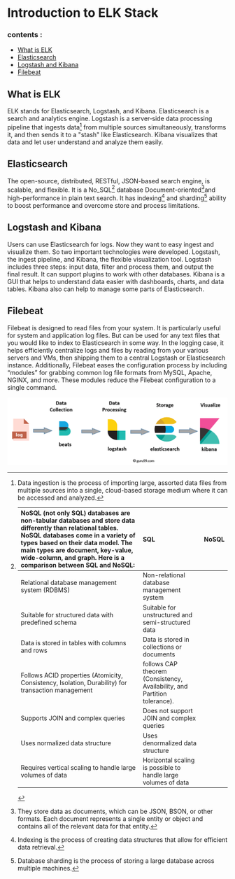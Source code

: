# Introduction to ELK Stack

### contents :

- [What is ELK](#what-is-elk)
- [Elasticsearch](#elasticsearch)
- [Logstash and Kibana](#logstash-and-kibana)
- [Filebeat](#filebeat)

## What is ELK

ELK stands for Elasticsearch, Logstash, and Kibana. Elasticsearch is a search and analytics engine. Logstash is a server‑side data processing pipeline that ingests data[^data-ingesting] from multiple sources simultaneously, transforms it, and then sends it to a "stash" like Elasticsearch. Kibana visualizes that data and let user understand and analyze them easily.

[^data-ingesting]: Data ingestion is the process of importing large, assorted data files from multiple sources into a single, cloud-based storage medium where it can be accessed and analyzed.

## Elasticsearch

The open-source, distributed, RESTful, JSON-based search engine, is scalable, and flexible. It is a No_SQL[^no-sql] database Document-oriented[^Document-oriented]and high-performance in plain text search.
It has indexing[^Indexing] and sharding[^data-base-sharding] ability to boost performance and overcome store and process limitations.

[^Document-oriented]: They store data as documents, which can be JSON, BSON, or other formats. Each document represents a single entity or object and contains all of the relevant data for that entity.
[^Indexing]: Indexing is the process of creating data structures that allow for efficient data retrieval.
[^data-base-sharding]: Database sharding is the process of storing a large database across multiple machines.

## Logstash and Kibana

Users can use Elasticsearch for logs. Now they want to easy ingest and visualize them. So two important technologies were developed. Logstash, the ingest pipeline, and Kibana, the flexible visualization tool.
Logstash includes three steps: input data, filter and process them, and output the final result. It can support plugins to work with other databases.
Kibana is a GUI that helps to understand data easier with dashboards, charts, and data tables. Kibana also can help to manage some parts of Elasticsearch.

## Filebeat

Filebeat is designed to read files from your system. It is particularly useful for system and application log files. But can be used for any text files that you would like to index to Elasticsearch in some way. In the logging case, it helps efficiently centralize logs and files by reading from your various servers and VMs, then shipping them to a central Logstash or Elasticsearch instance. Additionally, Filebeat eases the configuration process by including “modules” for grabbing common log file formats from MySQL, Apache, NGINX, and more. These modules reduce the Filebeat configuration to a single command.

![ELK Stack modeling](ELKStackModel.webp)

[^no-sql]:
    | NoSQL (not only SQL) databases are non-tabular databases and store data differently than relational tables. NoSQL databases come in a variety of types based on their data model. The main types are document, key-value, wide-column, and graph. Here is a comparison between SQL and NoSQL: | SQL                                                                       | NoSQL |
    | --------------------------------------------------------------------------------------------------------------------------------------------------------------------------------------------------------------------------------------------------------------------------------------------- | ------------------------------------------------------------------------- | ----- |
    | Relational database management system (RDBMS)                                                                                                                                                                                                                                                 | Non-relational database management system                                 |
    | Suitable for structured data with predefined schema                                                                                                                                                                                                                                           | Suitable for unstructured and semi-structured data                        |
    | Data is stored in tables with columns and rows                                                                                                                                                                                                                                                | Data is stored in collections or documents                                |
    | Follows ACID properties (Atomicity, Consistency, Isolation, Durability) for transaction management                                                                                                                                                                                            | follows CAP theorem (Consistency, Availability, and Partition tolerance). |
    | Supports JOIN and complex queries                                                                                                                                                                                                                                                             | Does not support JOIN and complex queries                                 |
    | Uses normalized data structure                                                                                                                                                                                                                                                                | Uses denormalized data structure                                          |
    | Requires vertical scaling to handle large volumes of data                                                                                                                                                                                                                                     | Horizontal scaling is possible to handle large volumes of data            |
